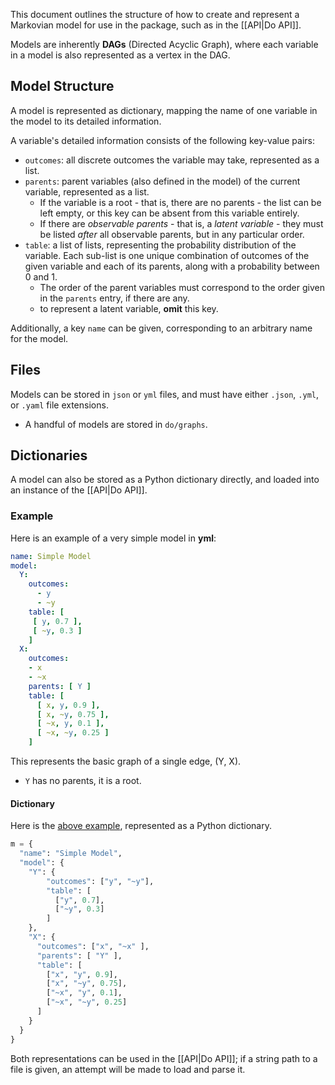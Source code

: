 This document outlines the structure of how to create and represent a Markovian model for use in the package, such as in the [[API|Do API]].

Models are inherently **DAGs** (Directed Acyclic Graph), where each variable in a model is also represented as a vertex in the DAG.

## Model Structure

A model is represented as dictionary, mapping the name of one variable in the model to its detailed information.

A variable's detailed information consists of the following key-value pairs:
- ``outcomes``: all discrete outcomes the variable may take, represented as a list.
- ``parents``: parent variables (also defined in the model) of the current variable, represented as a list.
  - If the variable is a root - that is, there are no parents - the list can be left empty, or this key can be absent from this variable entirely.
  - If there are *observable parents* - that is, a *latent variable* - they must be listed *after* all observable parents, but in any particular order.
- ``table``: a list of lists, representing the probability distribution of the variable. Each sub-list is one unique combination of outcomes of the given variable and each of its parents, along with a probability between 0 and 1.
  - The order of the parent variables must correspond to the order given in the ``parents`` entry, if there are any.
  - to represent a latent variable, **omit** this key.
  
Additionally, a key ``name`` can be given, corresponding to an arbitrary name for the model.

## Files

Models can be stored in ``json`` or ``yml`` files, and must have either ``.json``, ``.yml``, or ``.yaml`` file extensions.
- A handful of models are stored in ``do/graphs``.

## Dictionaries

A model can also be stored as a Python dictionary directly, and loaded into an instance of the [[API|Do API]].

### Example

Here is an example of a very simple model in **yml**:

```yaml
name: Simple Model
model:
  Y:
    outcomes:
      - y
      - ~y
    table: [
     [ y, 0.7 ],
     [ ~y, 0.3 ]
    ]
  X:
    outcomes:
    - x
    - ~x
    parents: [ Y ]
    table: [
      [ x, y, 0.9 ],
      [ x, ~y, 0.75 ],
      [ ~x, y, 0.1 ],
      [ ~x, ~y, 0.25 ]
    ]
```

This represents the basic graph of a single edge, (Y, X).
- ``Y`` has no parents, it is a root.

#### Dictionary

Here is the [above example](#example), represented as a Python dictionary.

```py
m = {
  "name": "Simple Model",
  "model": {
    "Y": {
        "outcomes": ["y", "~y"],
        "table": [
          ["y", 0.7], 
          ["~y", 0.3]
        ] 
    },
    "X": {
      "outcomes": ["x", "~x" ],
      "parents": [ "Y" ],
      "table": [
        ["x", "y", 0.9],
        ["x", "~y", 0.75],
        ["~x", "y", 0.1],
        ["~x", "~y", 0.25]
      ]
    }
  }
}
```

Both representations can be used in the [[API|Do API]]; if a string path to a file is given, an attempt will be made to load and parse it.
